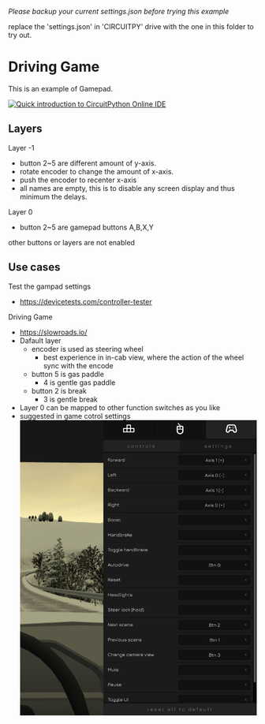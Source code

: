 *Please backup your current settings.json before trying this example*

replace the 'settings.json' in 'CIRCUITPY' drive with the one in this folder to try out.

# Driving Game
This is an example of Gamepad.

[![Quick introduction to CircuitPython Online IDE](https://img.youtube.com/vi/fomy7w-zMtc/0.jpg)](https://www.youtube.com/watch?v=fomy7w-zMtc)
[](https://stackoverflow.com/a/16079387/7037749)

## Layers
Layer -1
- button 2~5 are different amount of y-axis.
- rotate encoder to change the amount of x-axis.
- push the encoder to recenter x-axis
- all names are empty, this is to disable any screen display and thus minimum the delays.

Layer 0
- button 2~5 are gamepad buttons A,B,X,Y

other buttons or layers are not enabled

##  Use cases
Test the gampad settings
- https://devicetests.com/controller-tester

Driving Game
- https://slowroads.io/
- Dafault layer
    - encoder is used as steering wheel
        - best experience in in-cab view, where the action of the wheel sync with the encode
    - button 5 is gas paddle
        - 4 is gentle gas paddle
    - button 2 is break
        - 3 is gentle break
- Layer 0 can be mapped to other function switches as you like
- suggested in game cotrol settings
![](2022-12-26-16-23-19.png)
